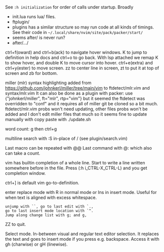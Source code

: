 See `:h initialization` for order of calls under startup.
Broadly
 - init.lua runs lua/ files.
 - ftplugin/
 - plugins has a similar structure so may run code at all kinds of timings.
   See their code in `~/.local/share/nvim/site/pack/packer/start/`
 - seems after/ is never run?
 - after/.../

ctrl+f(oward) and ctrl+b(ack) to navigate hover windows.
K to jump to definition in help docs and ctrl+o to go back. With lsp attached 
we remap K to show hover, and double K to move cursor into hover.
ctrl+e(extra) and ctrl+y(ester) to move screen.
zz to center line in screen, zt to put it at top of screen and zb for bottom.

miller (mlr) syntax highlighting added from https://github.com/johnkerl/miller/tree/main/vim
to ftdetect/mlr.vim and syntax/mlr.vim
It can also be done as a plugin with packer:
use {"johnkerl/miller", ft="mlr", rtp="vim"}
but it seemed the ftdetect was overridden to "conf" and it requires all of 
miller git be cloned so a bit much. ftdetect/mlr.vim probs won't need updating, 
other files probs won't be added and I don't edit miller files that much so it 
seems fine to update manually with copy paste with
./update.sh

word count: g then ctrl+g

multiline search with :S in-place of / (see plugin/search.vim)

Last macro can be repeated with @@
Last command with @: which also can take a count.

vim has builtin completion of a whole line.
Start to write a line written somewhere before in the file.
Press <C-x><C-l> (:h i_CTRL-X_CTRL-L) and you get completion window.

ctrl+] is default vim go-to-definition.

enter replace mode with R in normal mode or Ins in insert mode.
Useful for when text is aligned with excess whitespace.

```verbatim
unjump with ``, go to last edit with `.,
go to last insert mode location with `^.
Jump along change list with g; and g,
```

ZZ to quit.

Select mode. In-between visual and regular text editor selection.
It replaces the text and goes to insert mode if you press e.g. backspace.
Access it with gh (charwise) or gH (linewise).

